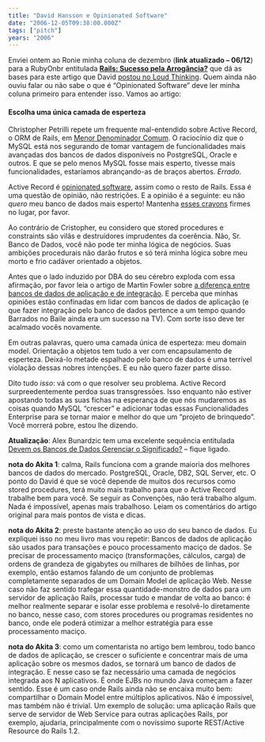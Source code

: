 ```yaml
---
title: "David Hansson e Opinionated Software"
date: "2006-12-05T09:38:00.000Z"
tags: ["pitch"]
years: "2006"
---
```


<p></p>
<p>Enviei ontem ao Ronie minha coluna de dezembro (<strong>link atualizado – 06/12</strong>) para a RubyOnbr entitulada <a href="http://rubyonbr.org/articles/2006/12/06/rails-sucesso-pela-arrogncia/"><strong>Rails: Sucesso pela Arrogância?</strong></a> que dá as bases para este artigo que David <a href="http://www.loudthinking.com/arc/000516.html">postou no Loud Thinking</a>. Quem ainda não ouviu falar ou não sabe o que é “Opinionated Software” deve ler minha coluna primeiro para entender isso. Vamos ao artigo:</p>
<p></p>
<p></p>
<h4>Escolha uma única camada de esperteza</h4>
<p>Christopher Petrilli repete um frequente mal-entendido sobre Active Record, o <span class="caps">ORM</span> de Rails, em <a href="https://blog.amber.org/2005/09/27/least-common-denominator/">Menor Denominador Comum</a>. O raciocínio diz que o MySQL está nos segurando de tomar vantagem de funcionalidades mais avançadas dos bancos de dados disponíveis no PostgreSQL, Oracle e outros. E que se pelo menos MySQL fosse mais esperto, tivesse mais funcionalidades, estaríamos abrançando-as de braços abertos. <em>Errado</em>.</p>
<p>Active Record é <a href="https://www.oreillynet.com/pub/a/network/2005/08/30/ruby-rails-david-heinemeier-hansson.html?page=1">opinionated software</a>, assim como o resto de Rails. Essa é uma questão de opinião, não restrições. E a opinião é a seguinte: eu não <em>quero</em> meu banco de dados mais esperto! Mantenha <a href="https://en.wikipedia.org/wiki/HOMR">esses crayons</a> firmes no lugar, por favor.</p>
<p>Ao contrário de Cristopher, eu considero que stored procedures e constraints são vilãs e destruidores imprudentes da coerência. Não, Sr. Banco de Dados, você não pode ter minha lógica de negócios. Suas ambições procedurais não darão frutos e só terá minha lógica sobre meu morto e frio cadáver orientado a objetos.</p>
<p>Antes que o lado induzido por <span class="caps">DBA</span> do seu cérebro exploda com essa afirmação, por favor leia o artigo de Martin Fowler sobre <a href="https://martinfowler.com/bliki/DatabaseStyles.html">a diferença entre bancos de dados de aplicação e de integração</a>. E perceba que minhas opiniões estão confinadas em lidar com bancos de dados de aplicação (e que fazer integração pelo banco de dados pertence a um tempo quando Barrados no Baile ainda era um sucesso na TV). Com sorte isso deve ter acalmado vocês novamente.</p>
<p>Em outras palavras, quero uma camada única de esperteza: meu domain model. Orientação a objetos tem tudo a ver com encapsulamento de esperteza. Deixá-lo metade espalhado pelo banco de dados é uma terrível violação dessas nobres intenções. E eu não quero fazer parte disso.</p>
<p>Dito tudo <em>isso</em>: vá com o que resolver seu problema. Active Record surpreedentemente perdoa suas transgressões. Isso enquanto não estiver apostando todas as suas fichas na esperança de que nós mudaremos as coisas quando MySQL “crescer” e adicionar todas essas Funcionalidades Enterprise para se tornar maior e melhor do que um “projeto de brinquedo”. Você morrerá pobre, estou lhe dizendo.</p>
<p><strong>Atualização</strong>: Alex Bunardzic tem uma excelente sequência entitulada <a href="https://lesscode.org/2005/09/29/should-database-manage-the-meaning/">Devem os Bancos de Dados Gerenciar o Significado?</a> – fique ligado.</p>
<p><strong>nota do Akita 1</strong>: calma, Rails funciona com a grande maioria dos melhores bancos de dados do mercado. PostgreSQL, Oracle, DB2, <span class="caps">SQL</span> Server, etc. O ponto do David é que se você depende de muitos dos recursos como stored procedures, terá muito mais trabalho para que o Active Record trabalhe bem para você. Se seguir as Convenções, não terá trabalho algum. Nada é impossível, apenas mais trabalhoso. Leiam os comentários do artigo original para mais pontos de vista e dicas.</p>
<p><strong>nota do Akita 2</strong>: preste bastante atenção ao uso do seu banco de dados. Eu expliquei isso no meu livro mas vou repetir: Bancos de dados de aplicação são usados para transações e pouco processamento maciço de dados. Se precisar de processamento maciço (transformações, cálculos, carga) de ordens de grandeza de gigabytes ou milhares de bilhões de linhas, por exemplo, então estamos falando de um conjunto de problemas completamente separados de um Domain Model de aplicação Web. Nesse caso não faz sentido trafegar essa quantidade-monstro de dados para um servidor de aplicação Rails, processar tudo e mandar de volta ao banco: é melhor realmente separar e isolar esse problema e resolvê-lo diretamente no banco, nesse caso, com stores procedures ou programas residentes no banco, onde ele poderá otimizar a melhor estratégia para esse processamento maciço.</p>
<p><strong>nota do Akita 3</strong>: como um comentarista no artigo bem lembrou, todo banco de dados de aplicação, se crescer o suficiente e concentrar mais de uma aplicação sobre os mesmos dados, se tornará um banco de dados de integração. E nesse caso se faz necessário uma camada de negócios integrada aos N aplicativos. É onde EJBs no mundo Java começam a fazer sentido. Esse é um caso onde Rails ainda não se encaixa muito bem: compartilhar o Domain Model entre múltiplos aplicativos. Não é impossível, mas também não é trivial. Um exemplo de solução: uma aplicação Rails que serve de servidor de Web Service para outras aplicações Rails, por exemplo, ajudaria, principalmente com o novíssimo suporte <span class="caps">REST</span>/Active Resource do Rails 1.2.</p>
<p></p>